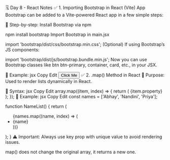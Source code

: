 🗓️ Day 8 - React Notes
✅ 1. Importing Bootstrap in React (Vite) App
Bootstrap can be added to a Vite-powered React app in a few simple steps:

📌 Step-by-step:
Install Bootstrap via npm

npm install bootstrap
Import Bootstrap in main.jsx


import 'bootstrap/dist/css/bootstrap.min.css';
(Optional) If using Bootstrap’s JS components:


import 'bootstrap/dist/js/bootstrap.bundle.min.js';
Now you can use Bootstrap classes like btn btn-primary, container, card, etc., in your JSX.

📝 Example:
jsx
Copy
Edit
<button className="btn btn-success">Click Me</button>
✅ 2. .map() Method in React
📌 Purpose:
Used to render lists dynamically in React.

🔧 Syntax:
jsx
Copy
Edit
array.map((item, index) => {
  return (
    <Element key={index}>{item.property}</Element>
  );
});
📝 Example:
jsx
Copy
Edit
const names = ['Abhay', 'Nandini', 'Priya'];

function NameList() {
  return (
    <ul>
      {names.map((name, index) => (
        <li key={index}>{name}</li>
      ))}
    </ul>
  );
}
⚠️ Important:
Always use key prop with unique value to avoid rendering issues.

map() does not change the original array, it returns a new one.
